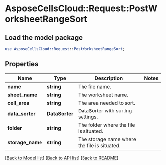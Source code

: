# AsposeCellsCloud::Request::PostWorksheetRangeSort 

## Load the model package
```perl
use AsposeCellsCloud::Request::PostWorksheetRangeSort;
```

## Properties
Name | Type | Description | Notes
------------ | ------------- | ------------- | -------------
**name** | **string** | The file name. |
**sheet_name** | **string** | The worksheet name. |
**cell_area** | **string** | The area needed to sort. |
**data_sorter** | **DataSorter** | DataSorter with sorting settings. |
**folder** | **string** | The folder where the file is situated. |
**storage_name** | **string** | The storage name where the file is situated. |  

[[Back to Model list]](../README.md#documentation-for-requests) [[Back to API list]](../README.md#documentation-for-api-endpoints) [[Back to README]](../README.md)

